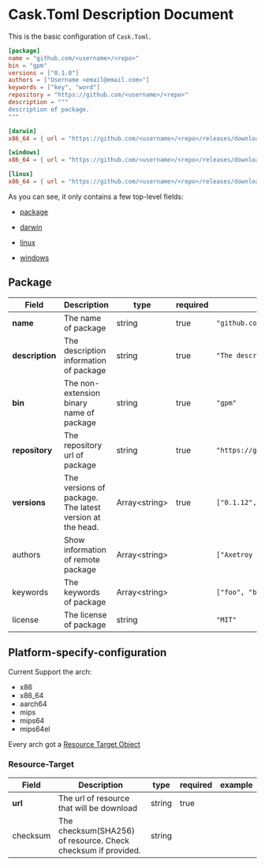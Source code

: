 # Cask.Toml Description Document

This is the basic configuration of `Cask.Toml`.

```toml
[package]
name = "github.com/<username>/<repo>"
bin = "gpm"
versions = ["0.1.0"]
authors = ["Username <email@email.com>"]
keywords = ["key", "word"]
repository = "https://github.com/<username>/<repo>"
description = """
description of package.
"""

[darwin]
x86_64 = { url = "https://github.com/<username>/<repo>/releases/download/v{version}/darwin_amd64.tar.gz" }

[windows]
x86_64 = { url = "https://github.com/<username>/<repo>/releases/download/v{version}/windows_amd64.tar.gz" }

[linux]
x86_64 = { url = "https://github.com/<username>/<repo>/releases/download/v{version}/linux_amd64.tar.gz" }
```

As you can see, it only contains a few top-level fields:

- [package](#Package)

- [darwin](#Platform-specify-configuration)

- [linux](#Platform-specify-configuration)

- [windows](#Platform-specify-configuration)

## Package

| Field           | Description                                                  | type            | required | example                                   |
| --------------- | ------------------------------------------------------------ | --------------- | -------- | ----------------------------------------- |
| **name**        | The name of package                                          | string          | true     | `"github.com/axetroy/gpm.rs"`             |
| **description** | The description information of package                       | string          | true     | `"The description"`                       |
| **bin**         | The non-extension binary name of package                     | string          | true     | `"gpm"`                                   |
| **repository**  | The repository url of package                                | string          | true     | `"https://github.com/axetroy/gpm.rs.git"` |
| **versions**    | The versions of package.<br/>The latest version at the head. | Array\<string\> | true     | `["0.1.12", "0.1.11"]`                    |
| authors         | Show information of remote package                           | Array\<string\> |          | `["Axetroy <axetroy.dev@gmail.com>"]`     |
| keywords        | The keywords of package                                      | Array\<string\> |          | `["foo", "bar"]`                          |
| license         | The license of package                                       | string          |          | `"MIT"`                                   |

## Platform-specify-configuration

Current Support the arch:

- x86
- x86_64
- aarch64
- mips
- mips64
- mips64el

Every arch got a [Resource Target Object](#Resource-Target)

### Resource-Target

| Field    | Description                                                   | type   | required | example |
| -------- | ------------------------------------------------------------- | ------ | -------- | ------- |
| **url**  | The url of resource that will be download                     | string | true     |         |
| checksum | The checksum(SHA256) of resource. Check checksum if provided. | string |          |         |
